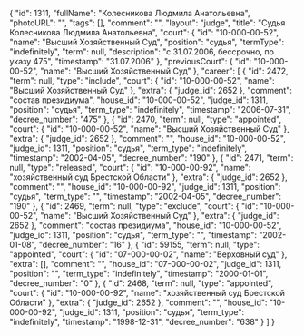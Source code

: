 {
    "id": 1311,
    "fullName": "Колесникова Людмила Анатольевна",
    "photoURL": "",
    "tags": [],
    "comment": "",
    "layout": "judge",
    "title": "Судья Колесникова Людмила Анатольевна",
    "court": {
        "id": "10-000-00-52",
        "name": "Высший Хозяйственный Суд",
        "position": "судья",
        "termType": "indefinitely",
        "term": null,
        "description": "c 31.07.2006, бессрочно, по указу 475",
        "timestamp": "31.07.2006"
    },
    "previousCourt": {
        "id": "10-000-00-52",
        "name": "Высший Хозяйственный Суд"
    },
    "career": [
        {
            "id": 2472,
            "term": null,
            "type": "include",
            "court": {
                "id": "10-000-00-52",
                "name": "Высший Хозяйственный Суд"
            },
            "extra": {
                "judge_id": 2652
            },
            "comment": "состав президиума",
            "house_id": "10-000-00-52",
            "judge_id": 1311,
            "position": "судья",
            "term_type": "indefinitely",
            "timestamp": "2006-07-31",
            "decree_number": "475"
        },
        {
            "id": 2470,
            "term": null,
            "type": "appointed",
            "court": {
                "id": "10-000-00-52",
                "name": "Высший Хозяйственный Суд"
            },
            "extra": {
                "judge_id": 2652
            },
            "comment": "",
            "house_id": "10-000-00-52",
            "judge_id": 1311,
            "position": "судья",
            "term_type": "indefinitely",
            "timestamp": "2002-04-05",
            "decree_number": "190"
        },
        {
            "id": 2471,
            "term": null,
            "type": "released",
            "court": {
                "id": "10-000-00-92",
                "name": "хозяйственный суд Брестской Области"
            },
            "extra": {
                "judge_id": 2652
            },
            "comment": "",
            "house_id": "10-000-00-92",
            "judge_id": 1311,
            "position": "судья",
            "term_type": "",
            "timestamp": "2002-04-05",
            "decree_number": "190"
        },
        {
            "id": 2469,
            "term": null,
            "type": "exclude",
            "court": {
                "id": "10-000-00-52",
                "name": "Высший Хозяйственный Суд"
            },
            "extra": {
                "judge_id": 2652
            },
            "comment": "состав президиума",
            "house_id": "10-000-00-52",
            "judge_id": 1311,
            "position": "судья",
            "term_type": "",
            "timestamp": "2002-01-08",
            "decree_number": "16"
        },
        {
            "id": 59155,
            "term": null,
            "type": "appointed",
            "court": {
                "id": "07-000-00-02",
                "name": "Верховный суд"
            },
            "extra": [],
            "comment": "",
            "house_id": "07-000-00-02",
            "judge_id": 1311,
            "position": "",
            "term_type": "indefinitely",
            "timestamp": "2000-01-01",
            "decree_number": "0"
        },
        {
            "id": 2468,
            "term": null,
            "type": "appointed",
            "court": {
                "id": "10-000-00-92",
                "name": "хозяйственный суд Брестской Области"
            },
            "extra": {
                "judge_id": 2652
            },
            "comment": "",
            "house_id": "10-000-00-92",
            "judge_id": 1311,
            "position": "судья",
            "term_type": "indefinitely",
            "timestamp": "1998-12-31",
            "decree_number": "638"
        }
    ]
}